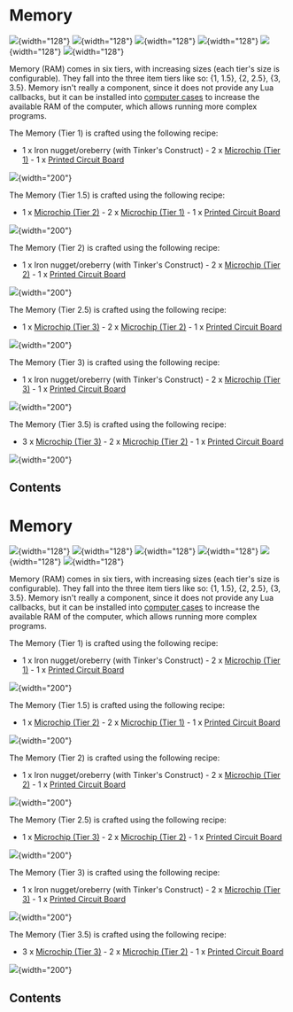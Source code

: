 # Memory

![](/items/ram1.png){width="128"} ![](/items/ram1.5.png){width="128"}
![](/items/ram2.png){width="128"} ![](/items/ram2.5.png){width="128"}
![](/items/ram3.png){width="128"} ![](/items/ram3.5.png){width="128"}

Memory (RAM) comes in six tiers, with increasing sizes (each tier's
size is configurable). They fall into the three item tiers like so: {1,
1.5}, {2, 2.5}, {3, 3.5}. Memory isn't really a component, since it
does not provide any Lua callbacks, but it can be installed into
[computer cases](/block/case) to increase the available RAM of the
computer, which allows running more complex programs.

The Memory (Tier 1) is crafted using the following recipe:

- 1 x Iron nugget/oreberry (with Tinker's Construct) - 2 x [Microchip
(Tier 1)](/item/materials) - 1 x [Printed Circuit
Board](/item/materials)

![](/recipes/items/t1ram.png){width="200"}

The Memory (Tier 1.5) is crafted using the following recipe:

- 1 x [Microchip (Tier 2)](/item/materials) - 2 x [Microchip (Tier
1)](/item/materials) - 1 x [Printed Circuit Board](/item/materials)

![](/recipes/items/t1.5ram.png){width="200"}

The Memory (Tier 2) is crafted using the following recipe:

- 1 x Iron nugget/oreberry (with Tinker's Construct) - 2 x [Microchip
(Tier 2)](/item/materials) - 1 x [Printed Circuit
Board](/item/materials)

![](/recipes/items/t2ram.png){width="200"}

The Memory (Tier 2.5) is crafted using the following recipe:

- 1 x [Microchip (Tier 3)](/item/materials) - 2 x [Microchip (Tier
2)](/item/materials) - 1 x [Printed Circuit Board](/item/materials)

![](/recipes/items/t2.5ram.png){width="200"}

The Memory (Tier 3) is crafted using the following recipe:

- 1 x Iron nugget/oreberry (with Tinker's Construct) - 2 x [Microchip
(Tier 3)](/item/materials) - 1 x [Printed Circuit
Board](/item/materials)

![](/recipes/items/t3ram.png){width="200"}

The Memory (Tier 3.5) is crafted using the following recipe:

- 3 x [Microchip (Tier 3)](/item/materials) - 2 x [Microchip (Tier
2)](/item/materials) - 1 x [Printed Circuit Board](/item/materials)

![](/recipes/items/t3.5ram.png){width="200"}

## Contents

# Memory

![](/items/ram1.png){width="128"} ![](/items/ram1.5.png){width="128"}
![](/items/ram2.png){width="128"} ![](/items/ram2.5.png){width="128"}
![](/items/ram3.png){width="128"} ![](/items/ram3.5.png){width="128"}

Memory (RAM) comes in six tiers, with increasing sizes (each tier's
size is configurable). They fall into the three item tiers like so: {1,
1.5}, {2, 2.5}, {3, 3.5}. Memory isn't really a component, since it
does not provide any Lua callbacks, but it can be installed into
[computer cases](/block/case) to increase the available RAM of the
computer, which allows running more complex programs.

The Memory (Tier 1) is crafted using the following recipe:

- 1 x Iron nugget/oreberry (with Tinker's Construct) - 2 x [Microchip
(Tier 1)](/item/materials) - 1 x [Printed Circuit
Board](/item/materials)

![](/recipes/items/t1ram.png){width="200"}

The Memory (Tier 1.5) is crafted using the following recipe:

- 1 x [Microchip (Tier 2)](/item/materials) - 2 x [Microchip (Tier
1)](/item/materials) - 1 x [Printed Circuit Board](/item/materials)

![](/recipes/items/t1.5ram.png){width="200"}

The Memory (Tier 2) is crafted using the following recipe:

- 1 x Iron nugget/oreberry (with Tinker's Construct) - 2 x [Microchip
(Tier 2)](/item/materials) - 1 x [Printed Circuit
Board](/item/materials)

![](/recipes/items/t2ram.png){width="200"}

The Memory (Tier 2.5) is crafted using the following recipe:

- 1 x [Microchip (Tier 3)](/item/materials) - 2 x [Microchip (Tier
2)](/item/materials) - 1 x [Printed Circuit Board](/item/materials)

![](/recipes/items/t2.5ram.png){width="200"}

The Memory (Tier 3) is crafted using the following recipe:

- 1 x Iron nugget/oreberry (with Tinker's Construct) - 2 x [Microchip
(Tier 3)](/item/materials) - 1 x [Printed Circuit
Board](/item/materials)

![](/recipes/items/t3ram.png){width="200"}

The Memory (Tier 3.5) is crafted using the following recipe:

- 3 x [Microchip (Tier 3)](/item/materials) - 2 x [Microchip (Tier
2)](/item/materials) - 1 x [Printed Circuit Board](/item/materials)

![](/recipes/items/t3.5ram.png){width="200"}

## Contents

